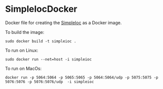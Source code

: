 # SimpleIocDocker
Docker file for creating the [SimpleIoc](https://github.com/mattclarke/SimpleIoc) as a Docker image.

To build the image:
```
sudo docker build -t simpleioc .
```

To run on Linux:
```
sudo docker run --net=host -i simpleioc
```

To run on MacOs:
```
docker run -p 5064:5064 -p 5065:5065 -p 5064:5064/udp -p 5075:5075 -p 5076:5076 -p 5076:5076/udp  -i simpleioc
```
